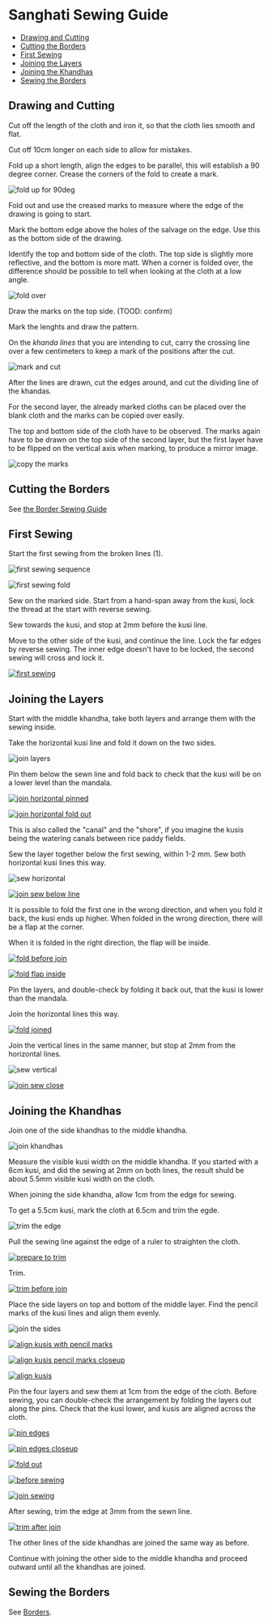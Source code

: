 # Sanghati Sewing Guide

- [Drawing and Cutting](#drawing-and-cutting)
- [Cutting the Borders](#cutting-the-borders)
- [First Sewing](#first-sewing)
- [Joining the Layers](#joining-the-layers)
- [Joining the Khandhas](#joining-the-khandhas)
- [Sewing the Borders](#sewing-the-borders)

## Drawing and Cutting

Cut off the length of the cloth and iron it, so that the cloth lies smooth and flat.

Cut off 10cm longer on each side to allow for mistakes.

Fold up a short length, align the edges to be parallel, this will establish a 90
degree corner. Crease the corners of the fold to create a mark.

![fold up for 90deg](../../html/img/sanghati/figures/fold-up-for-90deg.jpg)

Fold out and use the creased marks to measure where the edge of the drawing is
going to start.

Mark the bottom edge above the holes of the salvage on the edge. Use this as the
bottom side of the drawing.

Identify the top and bottom side of the cloth. The top side is slightly more
reflective, and the bottom is more matt. When a corner is folded over, the
difference should be possible to tell when looking at the cloth at a low angle.

![fold over](../../html/img/sanghati/figures/fold-over-for-top-bottom.jpg)

Draw the marks on the top side. (TOOD: confirm)

Mark the lenghts and draw the pattern.

On the *khanda lines* that you are intending to cut, carry the crossing line
over a few centimeters to keep a mark of the positions after the cut.

![mark and cut](../../html/img/sanghati/figures/mark-and-cut.jpg)

After the lines are drawn, cut the edges around, and cut the dividing line of
the khandas.

For the second layer, the already marked cloths can be placed over the blank
cloth and the marks can be copied over easily.

The top and bottom side of the cloth have to be observed. The marks again have
to be drawn on the top side of the second layer, but the first layer have to be
flipped on the vertical axis when marking, to produce a mirror image.

![copy the marks](../../html/img/sanghati/figures/copy-the-marks.jpg)

## Cutting the Borders

See [the Border Sewing Guide](borders.html#cutting)

## First Sewing

Start the first sewing from the broken lines (1).

![first sewing sequence](../../html/img/sanghati/figures/first-sewing-sequence.jpg)

![first sewing fold](../../html/img/sanghati/figures/first-sewing-fold.jpg)

Sew on the marked side. Start from a hand-span away from the kusi, lock the
thread at the start with reverse sewing.

Sew towards the kusi, and stop at 2mm before the kusi line.

Move to the other side of the kusi, and continue the line. Lock the far edges by
reverse sewing. The inner edge doesn't have to be locked, the second sewing will
cross and lock it.

[![first sewing](../../html/img/sanghati/photos/first-sewing-w500.jpg)](../../html/img/sanghati/photos/first-sewing-orig.jpg)

## Joining the Layers

Start with the middle khandha, take both layers and arrange them with the sewing inside.

Take the horizontal kusi line and fold it down on the two sides.

![join layers](../../html/img/sanghati/figures/join-layers.jpg)

Pin them below the sewn line and fold back to check that the kusi will be on a
lower level than the mandala.

[![join horizontal pinned](../../html/img/sanghati/photos/join-horizontal-pinned-w500.jpg)](../../html/img/borders/photos/join-horizontal-pinned-orig.jpg)

[![join horizontal fold out](../../html/img/sanghati/photos/join-horizontal-fold-out-w500.jpg)](../../html/img/borders/photos/join-horizontal-fold-out-orig.jpg)

This is also called the "canal" and the "shore", if you imagine the kusis being
the watering canals between rice paddy fields.

Sew the layer together below the first sewing, within 1-2 mm. Sew both
horizontal kusi lines this way.

![sew horizontal](../../html/img/sanghati/figures/sew-horizontal-lines.jpg)

[![join sew below line](../../html/img/sanghati/photos/join-sew-below-line-w500.jpg)](../../html/img/borders/photos/join-sew-below-line-orig.jpg)

It is possible to fold the first one in the wrong direction, and when you fold
it back, the kusi ends up higher. When folded in the wrong direction, there will
be a flap at the corner.

When it is folded in the right direction, the flap will be inside.

[![fold before join](../../html/img/sanghati/photos/fold-before-join-w500.jpg)](../../html/img/borders/photos/fold-before-join-orig.jpg)

[![fold flap inside](../../html/img/sanghati/photos/fold-flap-inside-w500.jpg)](../../html/img/borders/photos/fold-flap-inside-orig.jpg)

Pin the layers, and double-check by folding it back out, that the kusi is lower
than the mandala.

Join the horizontal lines this way.

[![fold joined](../../html/img/sanghati/photos/fold-joined-w500.jpg)](../../html/img/borders/photos/fold-joined-orig.jpg)

Join the vertical lines in the same manner, but stop at 2mm from the horizontal lines.

![sew vertical](../../html/img/sanghati/figures/sew-vertical-lines.jpg)

[![join sew close](../../html/img/sanghati/photos/join-sew-close-w500.jpg)](../../html/img/borders/photos/join-sew-close-orig.jpg)

## Joining the Khandhas

Join one of the side khandhas to the middle khandha.

![join khandhas](../../html/img/sanghati/figures/join-khandhas.jpg)

Measure the visible kusi width on the middle khandha. If you started with a 6cm
kusi, and did the sewing at 2mm on both lines, the result shuld be about 5.5mm
visible kusi width on the cloth.

When joining the side khandha, allow 1cm from the edge for sewing.

To get a 5.5cm kusi, mark the cloth at 6.5cm and trim the egde.

![trim the edge](../../html/img/sanghati/figures/trim-the-edge.jpg)

Pull the sewing line against the edge of a ruler to straighten the cloth.

[![prepare to trim](../../html/img/sanghati/photos/khandhas-prepare-to-trim-w500.jpg)](../../html/img/borders/photos/khandhas-prepare-to-trim-orig.jpg)

Trim.

[![trim before join](../../html/img/sanghati/photos/khandhas-trim-before-join-w500.jpg)](../../html/img/borders/photos/khandhas-trim-before-join-orig.jpg)

Place the side layers on top and bottom of the middle layer. Find the pencil
marks of the kusi lines and align them evenly.

![join the sides](../../html/img/sanghati/figures/join-sides.jpg)

[![align kusis with pencil marks](../../html/img/sanghati/photos/khandhas-align-kusis-pencil-mark-w500.jpg)](../../html/img/borders/photos/khandhas-align-kusis-pencil-mark-orig.jpg)

[![align kusis pencil marks closeup](../../html/img/sanghati/photos/khandhas-align-kusis-pencil-mark-closeup-w500.jpg)](../../html/img/borders/photos/khandhas-align-kusis-pencil-mark-closeup-orig.jpg)

[![align kusis](../../html/img/sanghati/photos/khandhas-align-kusis-w500.jpg)](../../html/img/borders/photos/khandhas-align-kusis-orig.jpg)

Pin the four layers and sew them at 1cm from the edge of the cloth. Before
sewing, you can double-check the arrangement by folding the layers out along the
pins. Check that the kusi lower, and kusis are aligned across the cloth.

[![pin edges](../../html/img/sanghati/photos/khandhas-pin-edges-w500.jpg)](../../html/img/borders/photos/khandhas-pin-edges-orig.jpg)

[![pin edges closeup](../../html/img/sanghati/photos/khandhas-pin-edges-closeup-w500.jpg)](../../html/img/borders/photos/khandhas-pin-edges-closeup-orig.jpg)

[![fold out](../../html/img/sanghati/photos/khandhas-fold-out-w500.jpg)](../../html/img/borders/photos/khandhas-fold-out-orig.jpg)

[![before sewing](../../html/img/sanghati/photos/khandhas-before-sewing-w500.jpg)](../../html/img/borders/photos/khandhas-before-sewing-orig.jpg)

[![join sewing](../../html/img/sanghati/photos/khandhas-join-sewing-w500.jpg)](../../html/img/borders/photos/khandhas-join-sewing-orig.jpg)

After sewing, trim the edge at 3mm from the sewn line.

[![trim after join](../../html/img/sanghati/photos/khandhas-trim-after-join-w500.jpg)](../../html/img/borders/photos/khandhas-trim-after-join-orig.jpg)

The other lines of the side khandhas are joined the same way as before.

Continue with joining the other side to the middle khandha and proceed outward
until all the khandhas are joined.

## Sewing the Borders

See [Borders](/#/en/borders).


